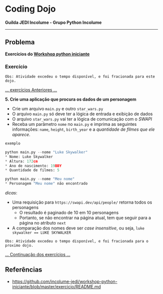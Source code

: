 # Coding Dojo

**Guilda JEDI Incolume - Grupo Python Incolume**

---

## Problema

**Exercícios do [Workshop python iniciante](https://github.com/incolume-jedi/workshop-python-iniciante/blob/master/exercicio/README.md)**

### Exercício

```Obs: Atividade excedeu o tempo disponível, e foi fracionada para este dojo.```

[...  exercícios Anteriores ...](/coding_dojo_jedi/20220721/README.md)

**5. Crie uma aplicação que procura os dados de um personagem**

* Crie um arquivo `main.py` e outro `star_wars.py`
* O arquivo `main.py` só deve ter a lógica de entrada e exibição de dados
* O arquivo `star_wars.py` vai ter a lógica de comunicação com o _SWAPI_
* Receba um parâmetro `nome` no `main.py` e imprima as seguintes informações:
`name`, `height`, `birth_year` e a _quantidade de filmes que ele aparece_.

``` python
exemplo

python main.py --nome "Luke Skywalker"
* Nome: Luke Skywalker
* Altura: 172cm
* Ano de nascimento: 19BBY
* Quantidade de filmes: 5

python main.py --nome "Meu nome"
* Personagem "Meu nome" não encontrado

```

_dicas_:
* Uma requisição para `https://swapi.dev/api/people/` retorna todos os personagens
    * O resultado é paginado de 10 em 10 personagens
    * Portanto, se não encontrar na página atual, tem que seguir para a página no atributo `next`
* A comparação dos nomes deve ser _case insensitive_, ou seja, `luke skywalker == LUKE SKYWALKER`


``` Obs: Atividade excedeu o tempo disponível, e foi fracionada para o proximo dojo. ```

[... Continuação dos exercícios ...](/coding_dojo_jedi/20220725/README.md)

## Referências

- https://github.com/incolume-jedi/workshop-python-iniciante/blob/master/exercicio/README.md
